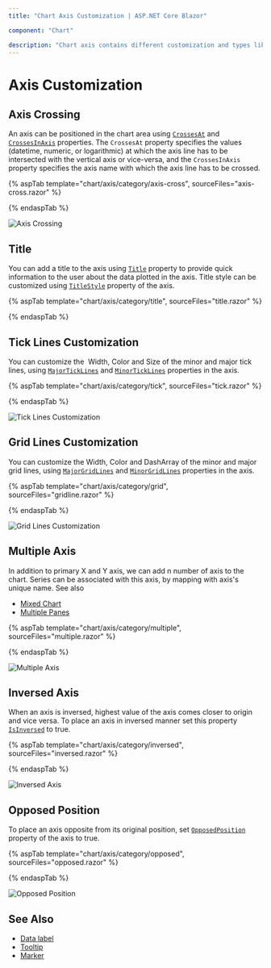 ```yaml
---
title: "Chart Axis Customization | ASP.NET Core Blazor"

component: "Chart"

description: "Chart axis contains different customization and types like axis crossing, multiple axis, inversed axis, tick and grid, title customizations"
---
```


# Axis Customization

## Axis Crossing

An axis can be positioned in the chart area using [`CrossesAt`](https://help.syncfusion.com/cr/blazor/Syncfusion.Blazor.Charts.AxisModel.html#Syncfusion_Blazor_Charts_AxisModel_CrossesAt) and [`CrossesInAxis`](https://help.syncfusion.com/cr/blazor/Syncfusion.Blazor.Charts.AxisModel.html#Syncfusion_Blazor_Charts_AxisModel_CrossesInAxis) properties. The `CrossesAt` property specifies the values (datetime, numeric, or logarithmic) at which the axis line has to be intersected with the vertical axis or vice-versa, and the `CrossesInAxis` property specifies the axis name with which the axis line has to be crossed.

{% aspTab template="chart/axis/category/axis-cross", sourceFiles="axis-cross.razor" %}

{% endaspTab %}

![Axis Crossing](images/axis-customization/axis-cross.png)

## Title

You can add a title to the axis using [`Title`](https://help.syncfusion.com/cr/blazor/Syncfusion.Blazor.Charts.AxisModel.html#Syncfusion_Blazor_Charts_AxisModel_Title) property to provide quick
information to the user about the data plotted in the axis. Title style can be customized using [`TitleStyle`](https://help.syncfusion.com/cr/blazor/Syncfusion.Blazor.Charts.AxisModel.html#Syncfusion_Blazor_Charts_AxisModel_TitleStyle) property of the axis.

{% aspTab template="chart/axis/category/title", sourceFiles="title.razor" %}

{% endaspTab %}

## Tick Lines Customization

You can customize the  Width, Color and Size of the minor and major tick lines, using
[`MajorTickLines`](https://help.syncfusion.com/cr/blazor/Syncfusion.Blazor.Charts.AxisModel.html#Syncfusion_Blazor_Charts_AxisModel_MajorTickLines) and
[`MinorTickLines`](https://help.syncfusion.com/cr/blazor/Syncfusion.Blazor.Charts.AxisModel.html#Syncfusion_Blazor_Charts_AxisModel_MinorTickLines) properties in the axis.

{% aspTab template="chart/axis/category/tick", sourceFiles="tick.razor" %}

{% endaspTab %}

![Tick Lines Customization](images/axis-customization/tick.png)

## Grid Lines Customization

You can customize the Width, Color and DashArray of the minor and major grid lines, using [`MajorGridLines`](https://help.syncfusion.com/cr/blazor/Syncfusion.Blazor.Charts.AxisModel.html#Syncfusion_Blazor_Charts_AxisModel_MajorGridLines)
and [`MinorGridLines`](https://help.syncfusion.com/cr/blazor/Syncfusion.Blazor.Charts.AxisModel.html#Syncfusion_Blazor_Charts_AxisModel_MinorGridLines) properties in the axis.

{% aspTab template="chart/axis/category/grid", sourceFiles="gridline.razor" %}

{% endaspTab %}

![Grid Lines Customization](images/axis-customization/gridline.png)

## Multiple Axis

In addition to primary X and Y axis, we can add n number of axis to the chart. Series can be associated with
this axis, by mapping with axis's unique name. See also

* [Mixed Chart](./chart-series)
* [Multiple Panes](./multiple-panes)

{% aspTab template="chart/axis/category/multiple", sourceFiles="multiple.razor" %}

{% endaspTab %}

![Multiple Axis](images/axis-customization/multiple.png)

## Inversed Axis

<!-- markdownlint-disable MD033 -->

When an axis is inversed, highest value of the axis comes closer to origin and vice versa. To place an axis in inversed manner set this property
 [`IsInversed`](https://help.syncfusion.com/cr/blazor/Syncfusion.Blazor.Charts.AxisModel.html#Syncfusion_Blazor_Charts_AxisModel_IsInversed) to true.

 {% aspTab template="chart/axis/category/inversed", sourceFiles="inversed.razor" %}

{% endaspTab %}

![Inversed Axis](images/axis-customization/inversed.png)

## Opposed Position

To place an axis opposite from its original position,
set [`OpposedPosition`](https://help.syncfusion.com/cr/blazor/Syncfusion.Blazor.Charts.AxisModel.html#Syncfusion_Blazor_Charts_AxisModel_OpposedPosition) property of the axis to true.

{% aspTab template="chart/axis/category/opposed", sourceFiles="opposed.razor" %}

{% endaspTab %}

![Opposed Position](images/axis-customization/opposed.png)

## See Also

* [Data label](./data-labels)
* [Tooltip](./tool-tip)
* [Marker](./data-markers)